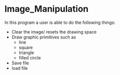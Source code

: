 # Image_Manipulation
In this program a user is able to do the following things: 
- Clear the image/ resets the drawing space 
- Draw graphic primitives such as 
  - line 
  - square 
  - triangle 
  - filled circle 
- Save file 
- load file
